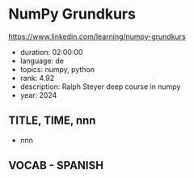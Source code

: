 # NumPy Grundkurs

https://www.linkedin.com/learning/numpy-grundkurs

- duration: 02:00:00
- language: de
- topics: numpy, python
- rank: 4.92
- description: Ralph Steyer deep course in numpy
- year: 2024

## TITLE, TIME, nnn

- nnn

## VOCAB - SPANISH

```
```
